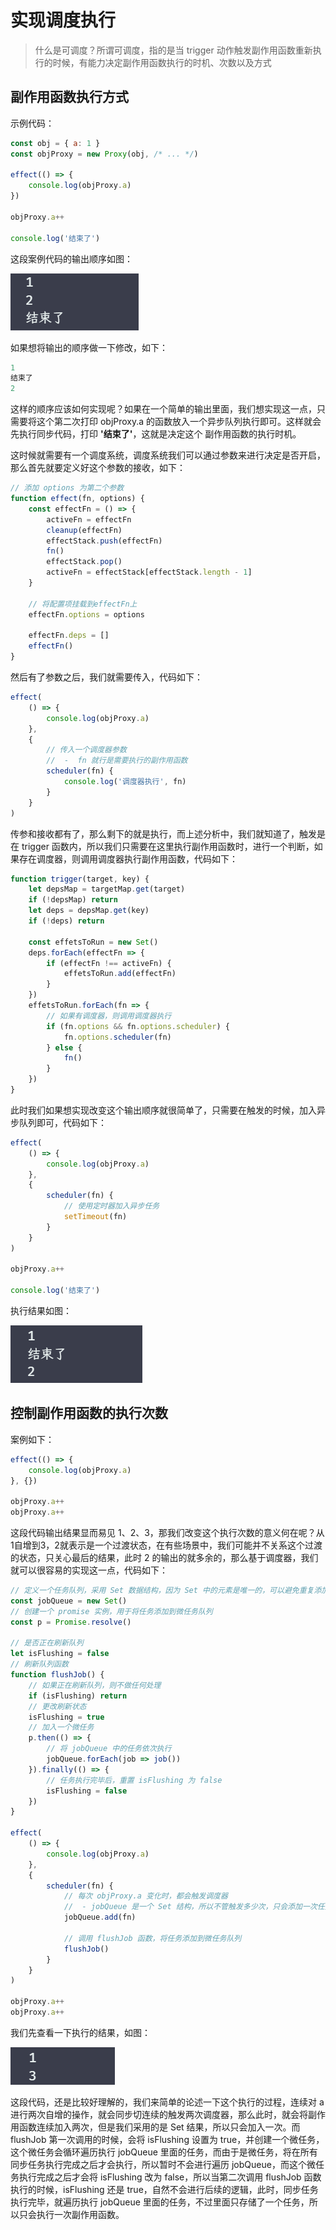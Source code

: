 # 实现调度执行
> 什么是可调度？所谓可调度，指的是当 trigger 动作触发副作用函数重新执行的时候，有能力决定副作用函数执行的时机、次数以及方式

## 副作用函数执行方式
示例代码：
```javascript
const obj = { a: 1 } 
const objProxy = new Proxy(obj, /* ... */)

effect(() => {
	console.log(objProxy.a)
})

objProxy.a++

console.log('结束了')
```
这段案例代码的输出顺序如图：

![image-20241015003538504](./04_实现调度执行.assets/image-20241015003538504.png)

如果想将输出的顺序做一下修改，如下：

```javascript
1
结束了
2
```

这样的顺序应该如何实现呢？如果在一个简单的输出里面，我们想实现这一点，只需要将这个第二次打印 objProxy.a 的函数放入一个异步队列执行即可。这样就会先执行同步代码，打印 **'结束了'**，这就是决定这个 副作用函数的执行时机。

这时候就需要有一个调度系统，调度系统我们可以通过参数来进行决定是否开启，那么首先就要定义好这个参数的接收，如下：

```javascript
// 添加 options 为第二个参数
function effect(fn, options) {
	const effectFn = () => {
		activeFn = effectFn
		cleanup(effectFn)
		effectStack.push(effectFn)
		fn()
		effectStack.pop()
		activeFn = effectStack[effectStack.length - 1]
	}

	// 将配置项挂载到effectFn上
	effectFn.options = options

	effectFn.deps = []
	effectFn()
}
```

然后有了参数之后，我们就需要传入，代码如下：

```javascript
effect(
	() => {
		console.log(objProxy.a)
	},
	{
		// 传入一个调度器参数
		//  -  fn 就行是需要执行的副作用函数
		scheduler(fn) {
			console.log('调度器执行', fn)
		}
	}
)
```

传参和接收都有了，那么剩下的就是执行，而上述分析中，我们就知道了，触发是在 trigger 函数内，所以我们只需要在这里执行副作用函数时，进行一个判断，如果存在调度器，则调用调度器执行副作用函数，代码如下：

```javascript
function trigger(target, key) {
	let depsMap = targetMap.get(target)
	if (!depsMap) return
	let deps = depsMap.get(key)
	if (!deps) return

	const effetsToRun = new Set()
	deps.forEach(effectFn => {
		if (effectFn !== activeFn) {
			effetsToRun.add(effectFn)
		}
	})
	effetsToRun.forEach(fn => {
		// 如果有调度器，则调用调度器执行
		if (fn.options && fn.options.scheduler) {
			fn.options.scheduler(fn)
		} else {
			fn()
		}
	})
}
```

此时我们如果想实现改变这个输出顺序就很简单了，只需要在触发的时候，加入异步队列即可，代码如下：

```javascript
effect(
	() => {
		console.log(objProxy.a)
	},
	{
		scheduler(fn) {
			// 使用定时器加入异步任务
			setTimeout(fn)
		}
	}
)

objProxy.a++

console.log('结束了')
```

执行结果如图：

![image-20241015005100969](./04_实现调度执行.assets/image-20241015005100969.png)

## 控制副作用函数的执行次数  

案例如下：

```javascript
effect(() => {
	console.log(objProxy.a)
}, {})

objProxy.a++
objProxy.a++
```

这段代码输出结果显而易见 1、2、3，那我们改变这个执行次数的意义何在呢？从1自增到3，2就表示是一个过渡状态，在有些场景中，我们可能并不关系这个过渡的状态，只关心最后的结果，此时 2 的输出的就多余的，那么基于调度器，我们就可以很容易的实现这一点，代码如下：

```javascript
// 定义一个任务队列，采用 Set 数据结构，因为 Set 中的元素是唯一的，可以避免重复添加任务
const jobQueue = new Set()
// 创建一个 promise 实例，用于将任务添加到微任务队列
const p = Promise.resolve()

// 是否正在刷新队列
let isFlushing = false
// 刷新队列函数
function flushJob() {
	// 如果正在刷新队列，则不做任何处理
	if (isFlushing) return
	// 更改刷新状态
	isFlushing = true
	// 加入一个微任务
	p.then(() => {
		// 将 jobQueue 中的任务依次执行
		jobQueue.forEach(job => job())
	}).finally(() => {
		// 任务执行完毕后，重置 isFlushing 为 false
		isFlushing = false
	})
}

effect(
	() => {
		console.log(objProxy.a)
	},
	{
		scheduler(fn) {
			// 每次 objProxy.a 变化时，都会触发调度器
			//  - jobQueue 是一个 Set 结构，所以不管触发多少次，只会添加一次任务
			jobQueue.add(fn)

			// 调用 flushJob 函数，将任务添加到微任务队列
			flushJob()
		}
	}
)

objProxy.a++
objProxy.a++
```

我们先查看一下执行的结果，如图：

![image-20241015012935778](./04_实现调度执行.assets/image-20241015012935778.png)

这段代码，还是比较好理解的，我们来简单的论述一下这个执行的过程，连续对 a 进行两次自增的操作，就会同步切连续的触发两次调度器，那么此时，就会将副作用函数连续加入两次，但是我们采用的是 Set 结果，所以只会加入一次。而 flushJob 第一次调用的时候，会将 isFlushing 设置为 true，并创建一个微任务，这个微任务会循环遍历执行 jobQueue 里面的任务，而由于是微任务，将在所有同步任务执行完成之后才会执行，所以暂时不会进行遍历 jobQueue，而这个微任务执行完成之后才会将 isFlushing 改为 false，所以当第二次调用 flushJob 函数执行的时候，isFlushing 还是 true，自然不会进行后续的逻辑，此时，同步任务执行完毕，就遍历执行 jobQueue 里面的任务，不过里面只存储了一个任务，所以只会执行一次副作用函数。

